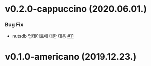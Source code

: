 
# v0.2.0-cappuccino (2020.06.01.)
### Bug Fix
- nutsdb 업데이트에 대한 대응 [#11](https://github.com/cloud-barista/cb-store/issues/11)

# v0.1.0-americano (2019.12.23.)

